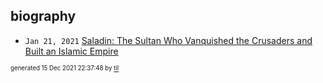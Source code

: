 ## biography


* <code>Jan 21, 2021</code> [Saladin: The Sultan Who Vanquished the Crusaders and Built an Islamic Empire](2021-01-21T01-17-38-saladin.md)

<sup><sub>generated 15 Dec 2021 22:37:48 by <a href='https://github.com/senorprogrammer/til'>til</a></sub></sup>
